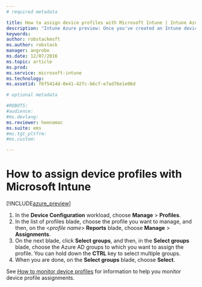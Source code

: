 ```yaml
---
# required metadata

title: How to assign device profiles with Microsoft Intune | Intune Azure preview | Microsoft Docs
description: "Intune Azure preview: Once you've created an Intune device profile, use this topic to learn how to assign it to devices."
keywords:
author: robstackmsft
ms.author: robstack
manager: angrobe
ms.date: 12/07/2016
ms.topic: article
ms.prod:
ms.service: microsoft-intune
ms.technology:
ms.assetid: f6f5414d-0e41-42fc-b6cf-e7ad76e1e06d

# optional metadata

#ROBOTS:
#audience:
#ms.devlang:
ms.reviewer: heenamac
ms.suite: ems
#ms.tgt_pltfrm:
#ms.custom:

---
```


# How to assign device profiles with Microsoft Intune

[!INCLUDE[azure_preview](../includes/azure_preview.md)]

1. In the **Device Configuration** workload, choose **Manage** > **Profiles**.
2. In the list of profiles blade, choose the profile you want to manage, and then, on the <*profile name*> **Reports** blade, choose **Manage** > **Assignments**.
3. On the next blade, click **Select groups**, and then, in the **Select groups** blade, choose the Azure AD groups to which you want to assign the profile. You can hold down the **CTRL** key to select multiple groups.
4. When you are done, on the **Select groups** blade, choose **Select**.


See [How to monitor device profiles](how-to-monitor-device-profiles.md) for information to help you monitor device profile assignments.
